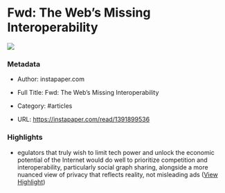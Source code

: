 # Fwd: The Web’s Missing Interoperability

![](https://readwise-assets.s3.amazonaws.com/static/images/article3.5c705a01b476.png)

### Metadata

- Author: instapaper.com
- Full Title: Fwd: The Web’s Missing Interoperability
- Category: #articles


- URL: https://instapaper.com/read/1391899536

### Highlights

- egulators that truly wish to limit tech power and unlock the economic potential of the Internet would do well to prioritize competition and interoperability, particularly social graph sharing, alongside a more nuanced view of privacy that reflects reality, not misleading ads ([View Highlight](https://instapaper.com/read/1391899536/15683267))

